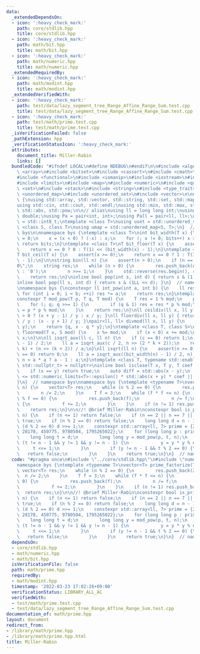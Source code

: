```yaml
---
data:
  _extendedDependsOn:
  - icon: ':heavy_check_mark:'
    path: core/stdlib.hpp
    title: core/stdlib.hpp
  - icon: ':heavy_check_mark:'
    path: math/bit.hpp
    title: math/bit.hpp
  - icon: ':heavy_check_mark:'
    path: math/numeric.hpp
    title: math/numeric.hpp
  _extendedRequiredBy:
  - icon: ':heavy_check_mark:'
    path: math/modint.hpp
    title: math/modint.hpp
  _extendedVerifiedWith:
  - icon: ':heavy_check_mark:'
    path: test/data/lazy_segment_tree_Range_Affine_Range_Sum.test.cpp
    title: test/data/lazy_segment_tree_Range_Affine_Range_Sum.test.cpp
  - icon: ':heavy_check_mark:'
    path: test/math/prime.test.cpp
    title: test/math/prime.test.cpp
  _isVerificationFailed: false
  _pathExtension: hpp
  _verificationStatusIcon: ':heavy_check_mark:'
  attributes:
    document_title: Miller-Rabin
    links: []
  bundledCode: "#ifndef LOCAL\n#define NDEBUG\n#endif\n\n#include <algorithm>\n#include\
    \ <array>\n#include <bitset>\n#include <cassert>\n#include <cmath>\n#include <complex>\n\
    #include <functional>\n#include <iomanip>\n#include <iostream>\n#include <iterator>\n\
    #include <limits>\n#include <map>\n#include <numeric>\n#include <queue>\n#include\
    \ <set>\n#include <stack>\n#include <string>\n#include <type_traits>\n#include\
    \ <unordered_map>\n#include <unordered_set>\n#include <vector>\n\nnamespace bys\
    \ {\nusing std::array, std::vector, std::string, std::set, std::map, std::pair;\n\
    using std::cin, std::cout, std::endl;\nusing std::min, std::max, std::sort, std::reverse,\
    \ std::abs, std::pow;\n\n// alias\nusing ll = long long int;\nusing ld = long\
    \ double;\nusing Pa = pair<int, int>;\nusing Pall = pair<ll, ll>;\nusing ibool\
    \ = std::int8_t;\ntemplate <class T>\nusing uset = std::unordered_set<T>;\ntemplate\
    \ <class S, class T>\nusing umap = std::unordered_map<S, T>;\n}  // namespace\
    \ bys\n\nnamespace bys {\ntemplate <class T>\nint bit_width(T x) {\n    int bits\
    \ = 0;\n    x = (x < 0) ? (-x) : x;\n    for (; x != 0; bits++) x >>= 1;\n   \
    \ return bits;\n}\ntemplate <class T>\nT bit_floor(T x) {\n    assert(x >= 0);\n\
    \    return x == 0 ? 0 : T(1) << (bit_width(x) - 1);\n}\ntemplate <class T>\n\
    T bit_ceil(T x) {\n    assert(x >= 0);\n    return x == 0 ? 1 : T(1) << bit_width(x\
    \ - 1);\n}\n\nstring bin(ll n) {\n    assert(n > 0);\n    if (n == 0) return \"\
    0\";\n    string res;\n    while (n > 0) {\n        res.push_back(n & 1 ? '1'\
    \ : '0');\n        n >>= 1;\n    }\n    std::reverse(res.begin(), res.end());\n\
    \    return res;\n}\ninline bool pop(int s, int d) { return s & (1 << d); }\n\
    inline bool pop(ll s, int d) { return s & (1LL << d); }\n}  // namespace bys\n\
    \nnamespace bys {\nconstexpr ll int_pow(int a, int b) {\n    ll res = 1;\n   \
    \ for (int i = 0; i < b; ++i) res *= a;\n    return res;\n}\ntemplate <class T>\n\
    constexpr T mod_pow(T p, T q, T mod) {\n    T res = 1 % mod;\n    p %= mod;\n\
    \    for (; q; q >>= 1) {\n        if (q & 1) res = res * p % mod;\n        p\
    \ = p * p % mod;\n    }\n    return res;\n}\nll ceildiv(ll x, ll y) { return x\
    \ > 0 ? (x + y - 1) / y : x / y; }\nll floordiv(ll x, ll y) { return x > 0 ? x\
    \ / y : (x - y + 1) / y; }\npair<ll, ll> divmod(ll x, ll y) {\n    ll q = floordiv(x,\
    \ y);\n    return {q, x - q * y};\n}\ntemplate <class T, class S>\nconstexpr T\
    \ floormod(T x, S mod) {\n    x %= mod;\n    if (x < 0) x += mod;\n    return\
    \ x;\n}\n\nll isqrt_aux(ll c, ll n) {\n    if (c == 0) return 1;\n    ll k = (c\
    \ - 1) / 2;\n    ll a = isqrt_aux(c / 2, n >> (2 * k + 2));\n    return (a <<\
    \ k) + (n >> (k + 2)) / a;\n}\nll isqrt(ll n) {\n    assert(n >= 0);\n    if (n\
    \ == 0) return 0;\n    ll a = isqrt_aux((bit_width(n) - 1) / 2, n);\n    return\
    \ n < a * a ? a - 1 : a;\n}\ntemplate <class T, typename std::enable_if_t<std::is_floating_point_v<T>,\
    \ std::nullptr_t> = nullptr>\ninline bool isclose(T x, T y, T coef = 4.0) {\n\
    \    if (x == y) return true;\n    auto diff = std::abs(x - y);\n    return diff\
    \ <= std::numeric_limits<T>::epsilon() * std::abs(x + y) * coef || diff < std::numeric_limits<T>::min();\n\
    }\n}  // namespace bys\nnamespace bys {\ntemplate <typename T>\nvector<T> prime_factorize(T\
    \ n) {\n    vector<T> res;\n    while (n % 2 == 0) {\n        res.push_back(2);\n\
    \        n /= 2;\n    }\n    T f = 3;\n    while (f * f <= n) {\n        if (n\
    \ % f == 0) {\n            res.push_back(f);\n            n /= f;\n        } else\
    \ {\n            f += 2;\n        }\n    }\n    if (n != 1) res.push_back(n);\n\
    \    return res;\n}\n\n//! @brief Miller-Rabin\nconstexpr bool is_prime(long long\
    \ n) {\n    if (n <= 1) return false;\n    if (n == 2 || n == 7 || n == 61) return\
    \ true;\n    if (n % 2 == 0) return false;\n    long long d = n - 1;\n    while\
    \ (d % 2 == 0) d >>= 1;\n    constexpr std::array<ll, 7> prime = {2, 325, 9375,\
    \ 28178, 450775, 9780504, 1795265022};\n    for (long long p : prime) {\n    \
    \    long long t = d;\n        long long y = mod_pow(p, t, n);\n        while\
    \ (t != n - 1 && y != 1 && y != n - 1) {\n            y = y * y % n;\n       \
    \     t <<= 1;\n        }\n        if (y != n - 1 && t % 2 == 0) {\n         \
    \   return false;\n        }\n    }\n    return true;\n}\n}  // namespace bys\n"
  code: "#pragma once\n#include \"../core/stdlib.hpp\"\n#include \"numeric.hpp\"\n\
    namespace bys {\ntemplate <typename T>\nvector<T> prime_factorize(T n) {\n   \
    \ vector<T> res;\n    while (n % 2 == 0) {\n        res.push_back(2);\n      \
    \  n /= 2;\n    }\n    T f = 3;\n    while (f * f <= n) {\n        if (n % f ==\
    \ 0) {\n            res.push_back(f);\n            n /= f;\n        } else {\n\
    \            f += 2;\n        }\n    }\n    if (n != 1) res.push_back(n);\n  \
    \  return res;\n}\n\n//! @brief Miller-Rabin\nconstexpr bool is_prime(long long\
    \ n) {\n    if (n <= 1) return false;\n    if (n == 2 || n == 7 || n == 61) return\
    \ true;\n    if (n % 2 == 0) return false;\n    long long d = n - 1;\n    while\
    \ (d % 2 == 0) d >>= 1;\n    constexpr std::array<ll, 7> prime = {2, 325, 9375,\
    \ 28178, 450775, 9780504, 1795265022};\n    for (long long p : prime) {\n    \
    \    long long t = d;\n        long long y = mod_pow(p, t, n);\n        while\
    \ (t != n - 1 && y != 1 && y != n - 1) {\n            y = y * y % n;\n       \
    \     t <<= 1;\n        }\n        if (y != n - 1 && t % 2 == 0) {\n         \
    \   return false;\n        }\n    }\n    return true;\n}\n}  // namespace bys\n"
  dependsOn:
  - core/stdlib.hpp
  - math/numeric.hpp
  - math/bit.hpp
  isVerificationFile: false
  path: math/prime.hpp
  requiredBy:
  - math/modint.hpp
  timestamp: '2022-03-23 17:02:26+09:00'
  verificationStatus: LIBRARY_ALL_AC
  verifiedWith:
  - test/math/prime.test.cpp
  - test/data/lazy_segment_tree_Range_Affine_Range_Sum.test.cpp
documentation_of: math/prime.hpp
layout: document
redirect_from:
- /library/math/prime.hpp
- /library/math/prime.hpp.html
title: Miller-Rabin
---
```

